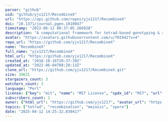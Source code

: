 ```yaml
---
parser: "github"
uid: "github/yjx1217/RecombineX"
url: "https://api.github.com/repos/yjx1217/RecombineX"
doi: "10.1371/journal.pgen.1010047"
timestamp: "2022-06-12 00:37:05.266928"
description: "A computational framework for tetrad-based genotyping & recombination landscape analysis"
avatar: "https://avatars.githubusercontent.com/u/701942?v=4"
repo_url: "https://github.com/yjx1217/RecombineX"
name: "RecombineX"
full_name: "yjx1217/RecombineX"
html_url: "https://github.com/yjx1217/RecombineX"
created_at: "2018-10-16T20:37:39Z"
updated_at: "2022-06-04T08:28:13Z"
clone_url: "https://github.com/yjx1217/RecombineX.git"
size: 39631
stargazers_count: 3
watchers_count: 3
language: "Perl"
license: {"key": "mit", "name": "MIT License", "spdx_id": "MIT", "url": "https://api.github.com/licenses/mit", "node_id": "MDc6TGljZW5zZTEz"}
subscribers_count: 1
owner: {"html_url": "https://github.com/yjx1217", "avatar_url": "https://avatars.githubusercontent.com/u/701942?v=4", "login": "yjx1217", "type": "User"}
topics: ["tetrad", "recombination", "meiosis", "spore"]
date: "2025-04-12 14:25:32.830417"
---
```

